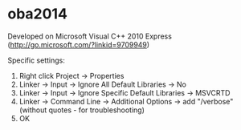 oba2014
=======

Developed on Microsoft Visual C++ 2010 Express
(http://go.microsoft.com/?linkid=9709949)

Specific settings:

1) Right click Project -> Properties
2) Linker -> Input -> Ignore All Default Libraries -> No
3) Linker -> Input -> Ignore Specific Default Libraries -> MSVCRTD
4) Linker -> Command Line -> Additional Options -> add "/verbose" (without quotes - for troubleshooting)
5) OK
